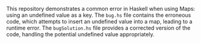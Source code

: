 This repository demonstrates a common error in Haskell when using Maps: using an undefined value as a key. The `bug.hs` file contains the erroneous code, which attempts to insert an undefined value into a map, leading to a runtime error.  The `bugSolution.hs` file provides a corrected version of the code, handling the potential undefined value appropriately.